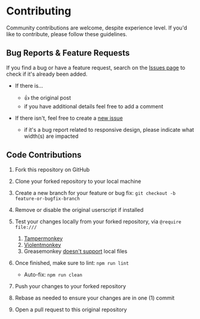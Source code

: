 # Contributing

Community contributions are welcome, despite experience level. If you'd like to contribute, please follow these guidelines.

## Bug Reports & Feature Requests

If you find a bug or have a feature request, search on the [Issues page](https://github.com/blakegearin/github-custom-global-naviation/issues) to check if it's already been added.

   - If there is...

     - 👍 the original post
     - if you have additional details feel free to add a comment

   - If there isn't, feel free to create a [new issue](https://github.com/blakegearin/github-custom-global-naviation/issues/new)

     - if it's a bug report related to responsive design, please indicate what width(s) are impacted

## Code Contributions

1. Fork this repository on GitHub
1. Clone your forked repository to your local machine
1. Create a new branch for your feature or bug fix: `git checkout -b feature-or-bugfix-branch`
1. Remove or disable the original userscript if installed
1. Test your changes locally from your forked repository, via `@require file:///`

   1. [Tampermonkey](https://www.tampermonkey.net/faq.php?locale=en#Q204)
   1. [Violentmonkey](https://violentmonkey.github.io/posts/how-to-edit-scripts-with-your-favorite-editor/)
   1. Greasemonkey [doesn't support](https://github.com/greasemonkey/greasemonkey/issues/3033) local files

1. Once finished, make sure to lint: `npm run lint`

   - Auto-fix: `npm run clean`

1. Push your changes to your forked repository
1. Rebase as needed to ensure your changes are in one (1) commit
1. Open a pull request to this original repository
